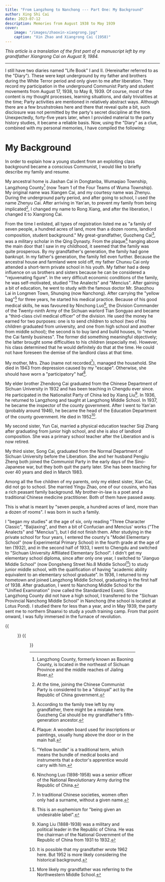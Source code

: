 ```yaml
---
title: "From Langzhong to Nanchong --- Part One: My Background"
author: Xing Shi Cai
date: 2023-07-12
description: Memories from August 1938 to May 1939
cover:
    image: "/images/zhaoxin-xiangrong.jpg"
    caption: "Xin Zhao and Xiangrong Cai (1958)"
---
```


*This article is a translation of the first part of a manuscript left by my grandfather Xiangrong Cai on August 9, 1984.*

---

I still have two diaries named "Life Book" I and II. 
(Hereinafter referred to as the "Diary"). 
These were kept underground by my father and brothers during the White Terror period
and only given to me after liberation. 
They record my participation in the underground Communist Party 
and student movements from August 17, 1938, to May 8, 1939. 
Of course, most of the content is my thought processes, learning situations, and daily trivialities at the time;
Party activities are mentioned in relatively abstract ways. 
Although there are a few brushstrokes here and there
that reveal quite a bit, 
such disclosure was not permitted 
by the party's secret discipline at the time. 
Unexpectedly, forty-five years later, when I provided material to the party history studies, 
it became a reliable basis. 
Now, using the "Diary" as a clue, 
combined with my personal memories, 
I have compiled the following:

# My Background

In order to explain how a young student from 
an exploiting class background became a conscious Communist, 
I would like to briefly describe my family and resume.

My ancestral home is Jiashan Cai in Dongtanba, Wumaqiao Township, Langzhong County[^1] 
(now Team 1 of the Four Teams of Wuma Township). 
My original name was Xiangen Cai, 
and my courtesy name was Zhenyu. 
During the underground party period, 
and after going to school, 
I used the name Zhenyu Cai. 
After arriving in Yan'an, to prevent my family from being implicated[^10], 
I changed my name to Rong Xiang,
and after the liberation,
I changed it to Xiangrong Cai.

From the time I enlisted, all types of registration listed me as 
"a family of seven people, a hundred acres of land, 
more than a dozen rooms, landlord composition, student background." 
My great-grandfather, Guozheng Cai[^2], 
was a military scholar in the Qing Dynasty.
From the plaque[^3] hanging above the main door 
that I saw in my childhood,
it seemed that the family was quite prosperous.
By my grandfather's generation,
the family had gone bankrupt.
In my father's generation,
the family fell even further.
Because the ancestral house and farmland were sold off,
my father Chunxu Cai only attended a short-term private school in his youth.
My father had a deep influence on us brothers and sisters 
because he can be considered a "rejuvenating figure".
In the very difficult economic conditions of the family,
he was self-motivated,
studied "The Analects" and "Mencius".
After gaining a bit of education,
he went to study with the famous doctor Mr.
Shaozhou Lai in Longmen Town,
Shunqing (now Nanchong).
After carrying the "yellow bag"[^4] for three years,
he started his medical practice.
Because of his good medical skills,
he was favoured by Ninchong Luo[^5],
the Division Commander of the Twenty-ninth Army of the Sichuan warlord 
Tian Songyao and became a "third-class civil medical officer" of the division.
He used the money he earned for two purposes:
one is to send children to school 
(two of his children graduated from university,
and one from high school and another from middle school);
the second is to buy land and build houses,
to "revive the Cai family business".
The former did something meaningful objectively;
the latter brought some difficulties to his children (especially me).
However,
his class determined that he would definitely do that at the time.
He could not have foreseen the demise of the landlord class at that time.

My mother, Mrs. Zhao (name not recorded[^11]), managed the household.
She died in 1943 from depression caused by my "escape".
Otherwise, she should have worn a "participatory" hat[^12].

My elder brother Zhendong Cai graduated from the Chinese Department of Sichuan
University in 1932 and has been teaching in Chengdu ever since.
He participated in the Nationalist Party of China led by Xiang Liu[^6].
In 1936, he returned to Langzhong and taught at Langzhong Middle School.
In 1937, he became the inspector of the county government.
After I went to Yan'an (probably around 1946),
he became the head of the Education Department of the county government.
He died in 1952[^7].

My second sister, Yun Cai,
married a physical education teacher Siqi Zhang after graduating from junior high
school, and she is also of landlord composition.
She was a primary school teacher after the Liberation and is now retired.

My third sister, Song Cai,
graduated from the Normal Department of Sichuan University before the Liberation.
She and her husband Pengjiu Zheng both joined the Communist Party in the early
days of the Sino-Japanese war,
but they both quit the party later.
She has been teaching for over 40 years and died in March 1983.

Among all the five children of my parents,
only my eldest sister,
Xian Cai,
did not go to school.
She married Yingu Zhao, one of our cousins,
who has a rich peasant family background.
My brother-in-law is a poet and a traditional Chinese medicine practitioner.
Both of them have passed away.

This is what is meant by "seven people,
a hundred acres of land,
more than a dozen of rooms".
I was born in such a family.

I "began my studies" at the age of six, only reading "Three Character Classic",
"Baijiaxing", and then a bit of Confucian and Mencius' works ("The Analects"
and "Mencius"), but I did not finish them.
After studying in the private school for four years,
I entered the county's "Model Elementary School" (now Experimental Primary
School) in the fourth grade at the age of ten (1932),
and in the second half of 1933,
I went to Chengdu and switched to "Sichuan University Affiliated Elementary
School".
I didn't get my elementary school diploma,
since after only one year,
I switched to "Jianguo Middle School" (now Dongsheng Street No.8 Middle
School[^8]) to study junior middle school, 
with the qualification of having
"academic ability equivalent to an elementary school graduate".
In 1936, I returned to my hometown and joined Langzhong Middle School,
graduating in the first half of 1938.
After graduation,
I went to Nanchong Middle School for the "Unified Examination" (now called the
Standardized Exam).
Since Langzhong County did not have a high school,
I transferred to the "Sichuan Provincial Nanchong Middle School" in Nanchong
(the school is located at Lotus Pond).
I studied there for less than a year, and in May 1939, 
the party sent me to northern Shaanxi to study a youth training camp. 
From that point onward, I was fully immersed in the furnace of revolution.

{{<figure src="01.jpg" title="Grandpa's manuscript page 1" >}}
{{<figure src="02.jpg" title="Grandpa's manuscript page 2" >}}

[^1]: Langzhong County, formerly known as Baoning County, is located in the
northeast of Sichuan Province and the middle reaches of Jialing River.

[^2]: According to the family tree left by my grandfather, there might be a
mistake here.
Guozheng Cai should be my grandfather's fifth-generation ancestor.

[^3]: Plaque: A wooden board used for inscriptions or paintings, usually hung
above the door or in the main hall.

[^4]: "Yellow bundle" is a traditional term, which means the bundle of medical
books and instruments that a doctor's apprentice would carry with him.

[^5]: Ninchong Luo (1898-1958)
was a senior officer of the National Revolutionary Army during the Republic of
China.

[^6]: Xiang Liu (1888-1938)
was a military and political leader in the Republic of China.
He was the chairman of the National Government of the Republic of China from
1931 to 1932.

[^7]: It is possible that my grandfather wrote 1962 here. 
But 1952 is more likely considering the historical background.

[^8]: More likely my grandfather was referring to the Northwestern Middle School.

[^9]: The 29th Army was a military unit of the National Revolutionary Army
during the Republic of China, mainly active in Sichuan and Chongqing.

[^10]: At the time, joining the Chinese Communist Party is considered to be a
"disloyal" act by the Republic of China government.

[^11]: In traditional Chinese societies, women often only had a surname, without
a given name.

[^12]: This is an euphemism for "being given an undesirable label".
